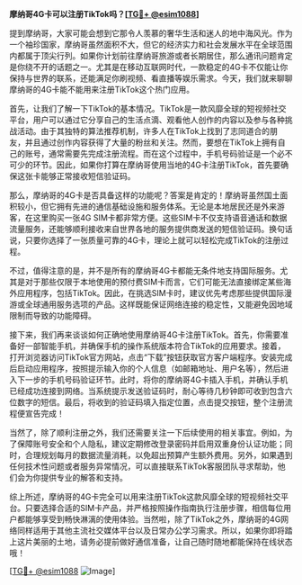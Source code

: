 **摩纳哥4G卡可以注册TikTok吗？[[TG💪+ @esim1088](https://t.me/s/esim1088)]**

提到摩纳哥，大家可能会想到它那令人羡慕的奢华生活和迷人的地中海风光。作为一个袖珍国家，摩纳哥虽然面积不大，但它的经济实力和社会发展水平在全球范围内都属于顶尖行列。如果你计划前往摩纳哥旅游或者长期居住，那么通讯问题肯定是你绕不开的话题之一。尤其是在移动互联网时代，一款稳定的4G卡不仅能让你保持与世界的联系，还能满足你刷视频、看直播等娱乐需求。今天，我们就来聊聊摩纳哥的4G卡能不能用来注册TikTok这个热门应用。

首先，让我们了解一下TikTok的基本情况。TikTok是一款风靡全球的短视频社交平台，用户可以通过它分享自己的生活点滴、观看他人创作的内容以及参与各种挑战活动。由于其独特的算法推荐机制，许多人在TikTok上找到了志同道合的朋友，并且通过创作内容获得了大量的粉丝和关注。然而，要想在TikTok上拥有自己的账号，通常需要先完成注册流程。而在这个过程中，手机号码验证是一个必不可少的环节。因此，如果你打算在摩纳哥使用当地的4G卡注册TikTok，首先要确保这张卡能够正常接收短信验证码。

那么，摩纳哥的4G卡是否具备这样的功能呢？答案是肯定的！摩纳哥虽然国土面积较小，但它拥有先进的通信基础设施和服务体系。无论是本地居民还是外来游客，在这里购买一张4G SIM卡都非常方便。这些SIM卡不仅支持语音通话和数据流量服务，还能够顺利接收来自世界各地的服务提供商发送的短信验证码。换句话说，只要你选择了一张质量可靠的4G卡，理论上就可以轻松完成TikTok的注册过程。

不过，值得注意的是，并不是所有的摩纳哥4G卡都能无条件地支持国际服务。尤其是对于那些仅限于本地使用的预付费SIM卡而言，它们可能无法直接绑定某些海外应用程序，包括TikTok。因此，在挑选SIM卡时，建议优先考虑那些提供国际漫游或全球通用服务选项的产品。这样既能保证网络连接的稳定性，又能避免因地域限制而导致的功能障碍。

接下来，我们再来谈谈如何正确地使用摩纳哥4G卡注册TikTok。首先，你需要准备好一部智能手机，并确保手机的操作系统版本符合TikTok的应用要求。接着，打开浏览器访问TikTok官方网站，点击“下载”按钮获取官方客户端程序。安装完成后启动应用程序，按照提示输入你的个人信息（如邮箱地址、用户名等），然后进入下一步的手机号码验证环节。此时，将你的摩纳哥4G卡插入手机，并确认手机已经成功连接到网络。当系统提示发送验证码时，耐心等待几秒钟即可收到包含六位数字的短信。最后，将收到的验证码填入指定位置，点击提交按钮，整个注册流程便宣告完成！

当然了，除了顺利注册之外，我们还需要关注一下后续使用的相关事宜。例如，为了保障账号安全和个人隐私，建议定期修改登录密码并启用双重身份认证功能；同时，合理规划每月的数据流量消耗，以免超出预算产生额外费用。另外，如果遇到任何技术性问题或者服务异常情况，可以直接联系TikTok客服团队寻求帮助，他们会为你提供专业的解答和支持。

综上所述，摩纳哥的4G卡完全可以用来注册TikTok这款风靡全球的短视频社交平台。只要选择合适的SIM卡产品，并严格按照操作指南执行注册步骤，相信每位用户都能够享受到畅快淋漓的使用体验。当然啦，除了TikTok之外，摩纳哥的4G网络同样适用于其他主流社交媒体平台以及日常办公学习需求。所以，如果你即将踏上这片美丽的土地，请务必提前做好通信准备，让自己随时随地都能保持在线状态哦！

[[TG💪+ @esim1088](https://t.me/s/esim1088) ![Image](https://i.postimg.cc/4NQfJmqS/Snipaste-2025-05-13-00-14-12.png)]